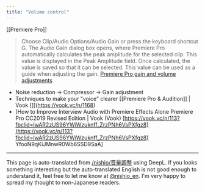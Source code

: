```yaml
---
title: "Volume control"
---
```


[[Premiere Pro]]
> Choose Clip/Audio Options/Audio Gain or press the keyboard shortcut G.
>  The Audio Gain dialog box opens, where Premiere Pro automatically calculates the peak amplitude for the selected clip. This value is displayed in the Peak Amplitude field. Once calculated, the value is saved so that it can be selected. This value can be used as a guide when adjusting the gain.
[Premiere Pro gain and volume adjustments](https://helpx.adobe.com/jp/premiere-pro/using/adjusting-volume-levels.html)

- Noise reduction → Compressor → Gain adjustment
- Techniques to make your "voice" clearer [[Premiere Pro & Audition]] | Vook []](https://vook.vc/n/1168)
- [How to Improve Interview Audio with Premiere Effects Alone Premiere Pro CC2019 Revised Edition | Vook (Vook) [https://vook.vc/n/113?fbclid=IwAR2zUS96YWiWzuknff_ZrzPNh6VsPXfgz8](https://vook.vc/n/113?fbclid=IwAR2zUS96YWiWzuknff_ZrzPNh6VsPXfgz8) YfooN9qKiJMnwR0Wb6SSD9SaA]

---
This page is auto-translated from [/nishio/音量調整](https://scrapbox.io/nishio/音量調整) using DeepL. If you looks something interesting but the auto-translated English is not good enough to understand it, feel free to let me know at [@nishio_en](https://twitter.com/nishio_en). I'm very happy to spread my thought to non-Japanese readers.
